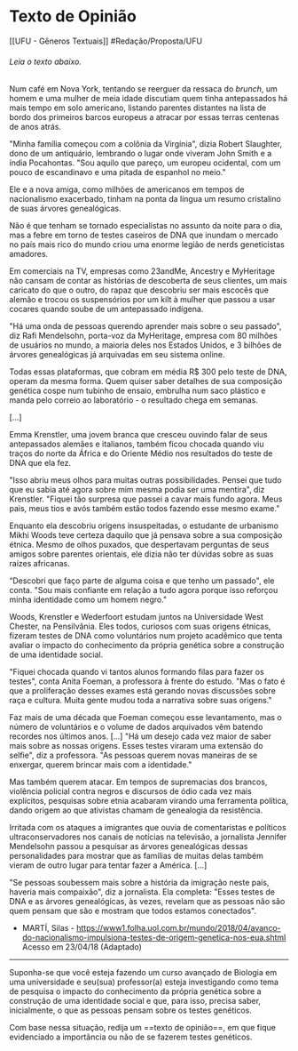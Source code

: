 # Texto de Opinião
[[UFU - Gêneros Textuais]]
#Redação/Proposta/UFU

###### Leia o texto abaixo.

Num café em Nova York, tentando se reerguer da ressaca do *brunch*, um homem e uma mulher de meia idade discutiam quem tinha antepassados há mais tempo em solo americano, listando parentes distantes na lista de bordo dos primeiros barcos europeus a atracar por essas terras centenas de anos atrás.

 "Minha família começou com a colônia da Virgínia", dizia Robert Slaughter, dono de um antiquário, lembrando o lugar onde viveram John Smith e a índia Pocahontas. "Sou aquilo que pareço, um europeu ocidental, com um pouco de escandinavo e uma pitada de espanhol no meio."

Ele e a nova amiga, como milhões de americanos em tempos de nacionalismo exacerbado, tinham na ponta da língua um resumo cristalino de suas árvores genealógicas.

Não é que tenham se tornado especialistas no assunto da noite para o dia, mas a febre em torno de testes caseiros de DNA que inundam o mercado no país mais rico do mundo criou uma enorme legião de nerds geneticistas amadores.

Em comerciais na TV, empresas como 23andMe, Ancestry e MyHeritage não cansam de contar as histórias de descoberta de seus clientes, um mais caricato do que o outro, do rapaz que descobriu ser mais escocês que alemão e trocou os suspensórios por um kilt à mulher que passou a usar cocares quando soube de um antepassado indígena.

"Há uma onda de pessoas querendo aprender mais sobre o seu passado", diz Rafi Mendelsohn, porta-voz da MyHeritage, empresa com 80 milhões de usuários no mundo, a maioria deles nos Estados Unidos, e 3 bilhões de árvores genealógicas já arquivadas em seu sistema online.

Todas essas plataformas, que cobram em média R$ 300 pelo teste de DNA, operam da mesma forma. Quem quiser saber detalhes de sua composição genética cospe num tubinho de ensaio, embrulha num saco plástico e manda pelo correio ao laboratório - o resultado chega em semanas.

[...]

Emma Krenstler, uma jovem branca que cresceu ouvindo falar de seus antepassados alemães e italianos, também ficou chocada quando viu traços do norte da África e do Oriente Médio nos resultados do teste de DNA que ela fez.

"Isso abriu meus olhos para muitas outras possibilidades. Pensei que tudo que eu sabia até agora sobre mim mesma podia ser uma mentira", diz Krenstler. "Fiquei tão surpresa que passei a cavar mais fundo agora. Meus pais, meus tios e avós também estão todos fazendo esse mesmo exame."

Enquanto ela descobriu origens insuspeitadas, o estudante de urbanismo Mikhi Woods teve certeza daquilo que já pensava sobre a sua composição étnica. Mesmo de olhos puxados, que despertavam perguntas de seus amigos sobre parentes orientais, ele dizia não ter dúvidas sobre as suas raízes africanas.

“Descobri que faço parte de alguma coisa e que tenho um passado", ele conta. "Sou mais confiante em relação a tudo agora porque isso reforçou minha identidade como um homem negro."

Woods, Krenstler e Wederfoort estudam juntos na Universidade West Chester, na Pensilvânia. Eles todos, curiosos com suas origens étnicas, fizeram testes de DNA como voluntários num projeto acadêmico que tenta avaliar o impacto do conhecimento da própria genética sobre a construção de uma identidade social.

 "Fiquei chocada quando vi tantos alunos formando filas para fazer os testes", conta Anita Foeman, a professora à frente do estudo. "Mas o fato é que a proliferação desses exames está gerando novas discussões sobre raça e cultura. Muita gente mudou toda a narrativa sobre suas origens."

Faz mais de uma década que Foeman começou esse levantamento, mas o número de voluntários e o volume de dados arquivados vêm batendo recordes nos últimos anos. [...]
"Há um desejo cada vez maior de saber mais sobre as nossas origens. Esses testes viraram uma extensão do selfie", diz a professora. "As pessoas querem novas maneiras de se enxergar, querem brincar mais com a identidade."

Mas também querem atacar. Em tempos de supremacias dos brancos, violência policial contra negros e discursos de ódio cada vez mais explícitos, pesquisas sobre etnia acabaram virando uma ferramenta política, dando origem ao que ativistas chamam de genealogia da resistência.

Irritada com os ataques a imigrantes que ouvia de comentaristas e políticos ultraconservadores nos canais de notícias na televisão, a jornalista Jennifer Mendelsohn passou a pesquisar as árvores genealógicas dessas personalidades para mostrar que as famílias de muitas delas também vieram de outro lugar para tentar fazer a América. [...]

"Se pessoas soubessem mais sobre a história da imigração neste país, haveria mais compaixão", diz a jornalista. Ela completa: "Esses testes de DNA e as árvores genealógicas, às vezes, revelam que as pessoas não são quem pensam que são e mostram que todos estamos conectados".

 - MARTÍ, Silas - https://www1.folha.uol.com.br/mundo/2018/04/avanco-do-nacionalismo-impulsiona-testes-de-origem-genetica-nos-eua.shtml Acesso em 23/04/18 (Adaptado)

---

 Suponha-se que você esteja fazendo um curso avançado de Biologia em uma universidade e seu(sua) professor(a) esteja investigando como tema de pesquisa o impacto do conhecimento da própria genética sobre a construção de uma identidade social e que, para isso, precisa saber, inicialmente, o que as pessoas pensam sobre os testes genéticos.

Com base nessa situação, redija um ==texto de opinião==, em que fique evidenciado a importância ou não de se fazerem testes genéticos.
